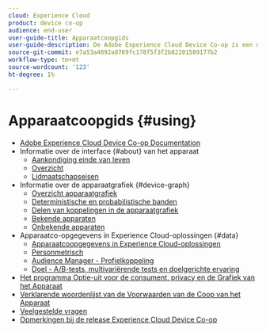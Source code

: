 ```yaml
---
cloud: Experience Cloud
product: device co-op
audience: end-user
user-guide-title: Apparaatcoopgids
user-guide-description: De Adobe Experience Cloud Device Co-op is een digitale coöperatie waar deelnemende klanten koppelingsinformatie over apparaten delen. Deze informatie helpt hen waardevolle en verenigbare dwars-apparatenervaringen aan hun klanten leveren.
source-git-commit: e7a53a4892a8769fc178f5f3f2b82201589177b2
workflow-type: tm+mt
source-wordcount: '123'
ht-degree: 1%

---
```



# Apparaatcoopgids {#using}

+ [Adobe Experience Cloud Device Co-op Documentation](home.md)
+ Informatie over de interface {#about} van het apparaat
   + [Aankondiging einde van leven](about/device-co-op-eol.md)
   + [Overzicht](about/overview.md)
   + [Lidmaatschapseisen](about/requirements.md)
+ Informatie over de apparaatgrafiek {#device-graph}
   + [Overzicht apparaatgrafiek](processes/device-graph-overview.md)
   + [Deterministische en probabilistische banden](processes/links.md)
   + [Delen van koppelingen in de apparaatgrafiek](processes/link-sharing.md)
   + [Bekende apparaten](processes/known-device.md)
   + [Onbekende apparaten](processes/unknown-device.md)
+ Apparaatco-opgegevens in Experience Cloud-oplossingen {#data}
   + [Apparaatcoopgegevens in Experience Cloud-oplossingen](other-solutions/other-solutions.md)
   + [Personmetrisch](other-solutions/people.md)
   + [Audience Manager - Profielkoppeling](other-solutions/proflie-link.md)
   + [Doel - A/B-tests, multivariërende tests en doelgerichte ervaring](other-solutions/target.md)
+ [Het programma Optie-uit voor de consument, privacy en de Grafiek van het Apparaat](privacy.md)
+ [Verklarende woordenlijst van de Voorwaarden van de Coop van het Apparaat](glossary.md)
+ [Veelgestelde vragen](faq.md)
+ [Opmerkingen bij de release Experience Cloud Device Co-op](release-notes.md)
